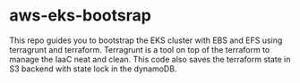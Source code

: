 # aws-eks-bootsrap
This repo guides you to bootstrap the EKS cluster with EBS and EFS using terragrunt and terraform.  Terragrunt is a tool on top of the terraform to manage the IaaC neat and clean. This code also saves the terraform state in S3 backend with state lock in the dynamoDB. 
